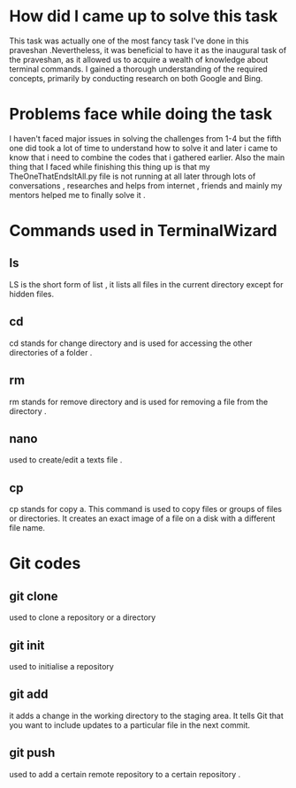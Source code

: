 # How did I came up to solve this task
This task was actually one of the most fancy task I've done in this praveshan .Nevertheless, it was beneficial to have it as the inaugural task of the praveshan, as it allowed us to acquire a wealth of knowledge about terminal commands. I gained a thorough understanding of the required concepts, primarily by conducting research on both Google and Bing.

# Problems face while doing the task
I haven't faced major issues in solving the challenges from 1-4 but the fifth one did took a lot of time to understand how to solve it and later i came to know that i need to combine the codes that i gathered earlier. Also the main thing that I faced while finishing this thing up is that my TheOneThatEndsItAll.py file is not running at all later through lots of conversations , researches and helps from internet , friends and mainly my mentors helped me to finally solve it .

# Commands used in TerminalWizard

## ls
LS is the short form of list , it lists all files in the current directory except for hidden files.

## cd

cd stands for change directory and is used for accessing the other directories of a folder .

## rm

rm stands for remove directory and is used for removing a file from the directory .

## nano

used to create/edit a texts file .

## cp

cp stands for copy a. This command is used to copy files or groups of files or directories. It creates an exact image of a file on a disk with a different file name.

# Git codes

## git clone
used to clone a repository or a directory

## git init
used to initialise a repository

## git add
it adds a change in the working directory to the staging area. It tells Git that you want to include updates to a particular file in the next commit.

## git push
used to add a certain remote repository to a certain repository .
